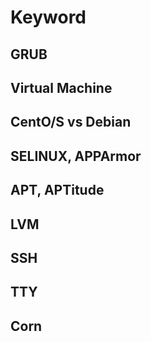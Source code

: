 # Keyword

## GRUB

## Virtual Machine

## CentO/S vs Debian

## SELINUX, APPArmor

## APT, APTitude

## LVM

## SSH

## TTY

## Corn
